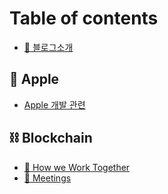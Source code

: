 # Table of contents

* [🚀 블로그소개](README.md)

##  Apple

* [Apple 개발 관련](apple/apple.md)

## ⛓ Blockchain

* [🤝 How we Work Together](blockchain/how-we-work-together.md)
* [📅 Meetings](blockchain/meetings.md)
